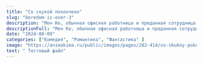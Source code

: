 ```yaml
---
title: "Со скукой покончено"
slug: "boredom-is-over-3"
description: "Мен Ке, обычная офисная работница и преданная сотрудница компании, большую часть своей жизни проводит в рутине, что заставляет ее сомневаться в смысле собственного существования."
descriptionFull: "Мен Ке, обычная офисная работница и преданная сотрудница компании, большую часть своей жизни проводит в рутине, что заставляет ее сомневаться в смысле собственного существования. Но ее жизнь резко меняется, когда она сталкивается с ситуацией, где скука превращается в смертельную угрозу. Ежедневные задачи и монотонность работы буквально начинают угрожать ее жизни. Несмотря на это, Мен Ке продолжает ходить на работу, не подозревая, что ее будущее уже связано с героем-инопланетянином, решившим спасти ее от смертельной скуки. Этот инопланетный молодой герой, увлеченный и искренне стремящийся помочь, оказывается не слишком умелым, но очень настойчивым. Их пути пересекаются, и вместе они начинают искать способы преодолеть рутину и научиться жить с радостью и улыбкой. Герои сталкиваются с различными трудностями и препятствиями, но их совместные усилия и поддержка друг друга становятся ключом к их успеху."
date: "2024-08-09"
categories: ["Комедия", "Романтика", "Фантастика" ]
image: "https://animakima.ru/public/images/pages/282-414/so-skukoy-pokoncheno-tv-1.webp"
text: " Тестовый файл"
---
```

